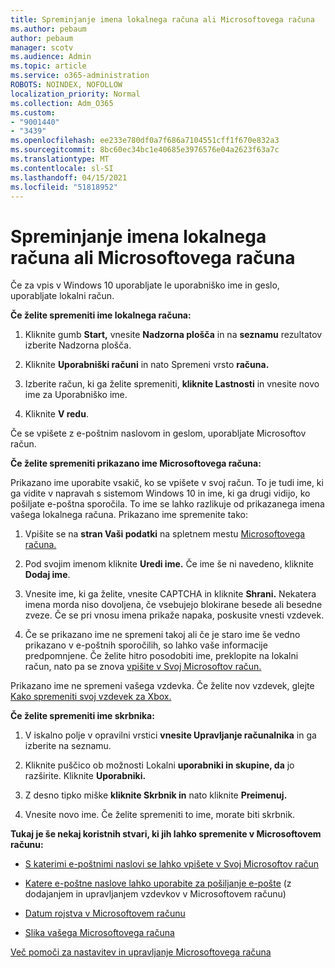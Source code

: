 ```yaml
---
title: Spreminjanje imena lokalnega računa ali Microsoftovega računa
ms.author: pebaum
author: pebaum
manager: scotv
ms.audience: Admin
ms.topic: article
ms.service: o365-administration
ROBOTS: NOINDEX, NOFOLLOW
localization_priority: Normal
ms.collection: Adm_O365
ms.custom:
- "9001440"
- "3439"
ms.openlocfilehash: ee233e780df0a7f686a7104551cff1f670e832a3
ms.sourcegitcommit: 8bc60ec34bc1e40685e3976576e04a2623f63a7c
ms.translationtype: MT
ms.contentlocale: sl-SI
ms.lasthandoff: 04/15/2021
ms.locfileid: "51818952"
---
```

# <a name="change-the-name-of-a-local-account-or-a-microsoft-account"></a>Spreminjanje imena lokalnega računa ali Microsoftovega računa

Če za vpis v Windows 10 uporabljate le uporabniško ime in geslo, uporabljate lokalni račun. 

**Če želite spremeniti ime lokalnega računa:**

1. Kliknite gumb **Start,** vnesite **Nadzorna plošča** in na **seznamu** rezultatov izberite Nadzorna plošča.

2. Kliknite **Uporabniški računi** in nato Spremeni vrsto **računa.**

3. Izberite račun, ki ga želite spremeniti, **kliknite Lastnosti** in vnesite novo ime za Uporabniško ime.

4. Kliknite **V redu**.

Če se vpišete z e-poštnim naslovom in geslom, uporabljate Microsoftov račun.

**Če želite spremeniti prikazano ime Microsoftovega računa:**

Prikazano ime uporabite vsakič, ko se vpišete v svoj račun. To je tudi ime, ki ga vidite v napravah s sistemom Windows 10 in ime, ki ga drugi vidijo, ko pošiljate e-poštna sporočila. To ime se lahko razlikuje od prikazanega imena vašega lokalnega računa. Prikazano ime spremenite tako:

1. Vpišite se na **stran Vaši podatki** na spletnem mestu [Microsoftovega računa.](https://account.microsoft.com/)

2. Pod svojim imenom kliknite **Uredi ime.** Če ime še ni navedeno, kliknite **Dodaj ime**. 

3. Vnesite ime, ki ga želite, vnesite CAPTCHA in kliknite **Shrani.** Nekatera imena morda niso dovoljena, če vsebujejo blokirane besede ali besedne zveze. Če se pri vnosu imena prikaže napaka, poskusite vnesti vzdevek.

4. Če se prikazano ime ne spremeni takoj ali če je staro ime še vedno prikazano v e-poštnih sporočilih, so lahko vaše informacije predpomnjene. Če želite hitro posodobiti ime, preklopite na lokalni račun, nato pa se znova [vpišite v Svoj Microsoftov račun.](https://account.microsoft.com/)

Prikazano ime ne spremeni vašega vzdevka. Če želite nov vzdevek, glejte [Kako spremeniti svoj vzdevek za Xbox.](https://support.xbox.com/id-ID/account-management/change-xbox-live-gamertag)

**Če želite spremeniti ime skrbnika:**

1. V iskalno polje v opravilni vrstici **vnesite Upravljanje računalnika** in ga izberite na seznamu.

2. Kliknite puščico ob možnosti Lokalni **uporabniki in skupine, da** jo razširite. Kliknite **Uporabniki.**

3. Z desno tipko miške **kliknite Skrbnik in** nato kliknite **Preimenuj.**

4. Vnesite novo ime. Če želite spremeniti to ime, morate biti skrbnik.

**Tukaj je še nekaj koristnih stvari, ki jih lahko spremenite v Microsoftovem računu:**

- [S katerimi e-poštnimi naslovi se lahko vpišete v Svoj Microsoftov račun](https://support.microsoft.com/help/4026162)

- [Katere e-poštne naslove lahko uporabite za pošiljanje e-pošte](https://support.microsoft.com/help/12407) (z dodajanjem in upravljanjem vzdevkov v Microsoftovem računu)

- [Datum rojstva v Microsoftovem računu](https://support.microsoft.com/help/12411)

- [Slika vašega Microsoftovega računa](https://support.microsoft.com/help/4026790)

[Več pomoči za nastavitev in upravljanje Microsoftovega računa](https://support.microsoft.com/hub/4294457/microsoft-account-help#manage-account)